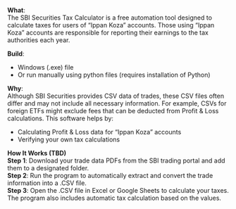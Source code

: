 **What**:<br>
The SBI Securities Tax Calculator is a free automation tool designed to calculate taxes for users of “Ippan Koza” accounts. Those using “Ippan Koza” accounts are responsible for reporting their earnings to the tax authorities each year.

**Build**:<br>
- Windows (.exe) file
- Or run manually using python files (requires installation of Python)

**Why**:<br>
Although SBI Securities provides CSV data of trades, these CSV files often differ and may not include all necessary information. For example, CSVs for foreign ETFs might exclude fees that can be deducted from Profit & Loss calculations. This software helps by:
- Calculating Profit & Loss data for “Ippan Koza” accounts
- Verifying your own tax calculations

**How It Works (TBD)**<br>
**Step 1**: Download your trade data PDFs from the SBI trading portal and add them to a designated folder.<br>
**Step 2**: Run the program to automatically extract and convert the trade information into a .CSV file.<br>
**Step 3**: Open the .CSV file in Excel or Google Sheets to calculate your taxes. The program also includes automatic tax calculation based on the values.<br>
